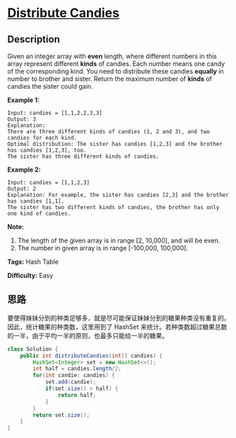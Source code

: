 # [Distribute Candies][title]

## Description

Given an integer array with **even** length, where different numbers in this
array represent different **kinds** of candies. Each number means one candy of
the corresponding kind. You need to distribute these candies **equally** in
number to brother and sister. Return the maximum number of **kinds** of
candies the sister could gain.

**Example 1:**  

```
Input: candies = [1,1,2,2,3,3]
Output: 3
Explanation:
There are three different kinds of candies (1, 2 and 3), and two candies for each kind.
Optimal distribution: The sister has candies [1,2,3] and the brother has candies [1,2,3], too.
The sister has three different kinds of candies.
```

**Example 2:**  

```
Input: candies = [1,1,2,3]
Output: 2
Explanation: For example, the sister has candies [2,3] and the brother has candies [1,1].
The sister has two different kinds of candies, the brother has only one kind of candies.
```

**Note:**

1. The length of the given array is in range [2, 10,000], and will be even.
2. The number in given array is in range [-100,000, 100,000].

**Tags:** Hash Table

**Difficulty:** Easy

## 思路

要使得妹妹分到的种类足够多，就是尽可能保证妹妹分到的糖果种类没有重复的。因此，统计糖果的种类数，这里用到了 HashSet 来统计。若种类数超过糖果总数的一半，由于平均一半的原则，也最多只能给一半的糖果。

``` java
class Solution {
    public int distributeCandies(int[] candies) {
        HashSet<Integer> set = new HashSet<>();
        int half = candies.length/2;
        for(int candie: candies) {
            set.add(candie);
            if(set.size() > half) {
                return half;
            }
        }
        return set.size();
    }
}
```

[title]: https://leetcode.com/problems/distribute-candies

